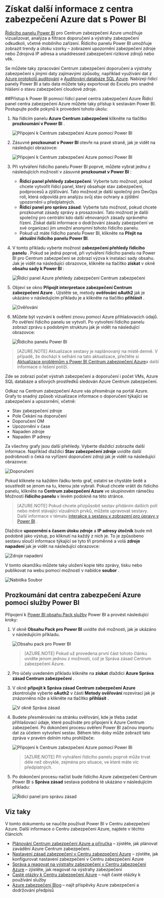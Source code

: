 <properties
   pageTitle="Získat další informace z centra zabezpečení Azure dat s Power BI | Microsoft Azure"
   description="Obsahu pack Azure zabezpečení Centrum Power BI snadné vyhledání výstrah zabezpečení, doporučení, útoku zdroje a trendů, založené na datovou sadu, který byl vytvořený pro vašeho sestav."
   services="security-center"
   documentationCenter="na"
   authors="YuriDio"
   manager="swadhwa"
   editor=""/>

<tags
   ms.service="security-center"
   ms.devlang="na"
   ms.topic="hero-article"
   ms.tgt_pltfrm="na"
   ms.workload="na"
   ms.date="09/22/2016"
   ms.author="yurid"/>

# <a name="get-insights-from-azure-security-center-data-with-power-bi"></a>Získat další informace z centra zabezpečení Azure dat s Power BI
[Řídicího panelu Power BI](http://aka.ms/azure-security-center-power-bi) pro Centrum zabezpečení Azure umožňuje vizualizovat, analýza a filtrace doporučení a výstrahy zabezpečení odkudkoli, včetně mobilního zařízení. Řídicího panelu Power BI umožňuje zobrazit trendy a útoku vzorky – zobrazení upozornění zabezpečení zdroje nebo Zdrojová IP adresa a unaddressed zabezpečení rizikové zdrojů nebo věk. 

Se můžete taky zpracování Centrum zabezpečení doporučení a výstrahy zabezpečení s jinými daty zajímavými způsoby, například využívání dat z [Azure protokolů auditování](https://powerbi.microsoft.com/blog/monitor-azure-audit-logs-with-power-bi/) a [Auditování databáze SQL Azure](https://powerbi.microsoft.com/blog/monitor-your-azure-sql-database-auditing-activity-with-power-bi/). Nabízejí řídicí panely Power BI a tato data můžete taky exportovat do Excelu pro snadné hlášení o stavu zabezpečení cloudové zdroje.

##<a name="using-azure-security-center-dashboard-to-access-power-bi"></a>Přístup k Power BI pomocí řídicí panel centra zabezpečení Azure
Řídicí panel centra zabezpečení Azure můžete taky přístup k sestavám Power BI. Postupujte podle pokynů k provedení tohoto úkolu: 

1. Na řídicím panelu **Azure Centrum zabezpečení** klikněte na tlačítko **prozkoumání v Power BI** .

    ![Připojení k Centrum zabezpečení Azure pomocí Power BI](./media/security-center-powerbi/security-center-powerbi-fig1-new10.png) 

2. Zásuvné **prozkoumat v Power BI** otevře na pravé straně, jak je vidět na následující obrazovce:

    ![Připojení k Centrum zabezpečení Azure pomocí Power BI](./media/security-center-powerbi/security-center-powerbi-fig1-new2.png)

3. Při vytváření řídicího panelu Power BI poprvé, můžete vybrat jednu z následujících možností v zásuvné **prozkoumat v Power BI** : 

    - **Řídicí panel přehledy zabezpečení**: Vyberte tuto možnost, pokud chcete vytvořit řídicí panel, který obsahuje stav zabezpečení, podprocesů a zjišťování. Tato možnost je další společný pro DevOps roli, která odpovídá pro analýzu svůj stav ochrany a zjištění upozornění u předplatných.
    - **Řídicí panel pro správu zásad**: Vyberte tuto možnost, pokud chcete prozkoumat zásady správy a prosazování.  Tato možnost je další společný pro centrální kdo další věnovaných zásady správného řízení. Získat další informace o dodržování zásady zabezpečení ve své organizaci jim umožní anonymní tohoto řídicího panelu.
    - Pokud už máte řídicího panelu Power BI, klikněte na **Přejít na aktuální řídicího panelu Power BI**.

4. V tomto příkladu vyberte možnost **zabezpečení přehledy řídicího panelu** . Pokud se jedná poprvé, při vytváření řídicího panelu na Power BI pro Centrum zabezpečení se zobrazí výzva k instalaci sady obsahu. Jak je vidět na následující obrazovce, klikněte na tlačítko **získat** v okně **obsahu sady k Power BI** :

    ![Řídicí panel Azure přehledy zabezpečení Centrum zabezpečení](./media/security-center-powerbi/security-center-powerbi-fig1-new3.png)

5. Objeví se okno **Připojit interpretace zabezpečení Centrum zabezpečení Azure** . Ujistěte se, metody **ověřování** **oAuth2** jak je ukázáno v následujícím příkladu je a klikněte na tlačítko **přihlásit** .
    
    ![Ověřování](./media/security-center-powerbi/security-center-powerbi-fig1-new4.png)

6. Můžete být vyzváni k ověření znovu pomocí Azure přihlašovacích údajů. Po ověření řídicího panelu se vytvoří. Po vytvoření řídicího panelu zobrazí zprávu s podobným strukturu jak je vidět na následující obrazovce:

    ![Řídicího panelu Power BI](./media/security-center-powerbi/security-center-powerbi-fig1-new5.png)


> [AZURE.NOTE] Aktualizace sestavy je naplánovaný na místě denně. V případě, že dochází k selhání na tato aktualizace, přečtěte si [Aktualizace problémům s Power BI Centrum zabezpečení Azure](https://blogs.msdn.microsoft.com/azuresecurity/2016/04/07/azure-security-center-power-bi-refresh-fails/)a další informace o řešení potíží.

Zde se zobrazí počet výstrah zabezpečení a doporučení i počet VMs, Azure SQL databáze a síťových prostředků sledován Azure Centrum zabezpečení.

Odkaz na Centrum zabezpečení Azure vás přesměruje na portál Azure. Grafy to snadný způsob vizualizace informace o doporučení týkající se zabezpečení a upozornění, včetně:

- Stav zabezpečení zdroje
- Pole Čekání na doporučení
- Doporučení OM
- Upozornění v čase
- Napaden zdroje
- Napaden IP adresy

Za všechny grafy jsou další přehledy. Vyberte dlaždici zobrazíte další informace. Například dlaždici **Stav zabezpečení zdroje** uvidíte další podrobnosti o čeká na vyřízení doporučení zdroji jak je vidět na následující obrazovce:

![Doporučení](./media/security-center-powerbi/security-center-powerbi-fig1-new6.png)

Pokud kliknete na každém řádku tento graf, ostatní se chystáte šedě a soustředit se jenom na tu, kterou jste vybrali. Pokud chcete vrátit do řídicího panelu, klikněte na **Centrum zabezpečení Azure** ve skupinovém rámečku Možnosti **řídicího panelu** v levém podokně na této stránce.

> [AZURE.NOTE] Pokud chcete přizpůsobit sestav přidáním dalších polí nebo měnit stávající vizuálních prvků, můžete upravovat sestavy. Další informace v tématu [interakce s sestavu v zobrazení pro úpravy v Power BI](https://powerbi.microsoft.com/documentation/powerbi-service-interact-with-a-report-in-editing-view/) .

Dlaždice **upozornění s časem útoku zdroje** a **IP adresy útočník** bude mít podobně jako výstup, po kliknutí na každý z nich je. To je způsobeno sestavu sloučí informace týkající se tyto tři proměnné a volá **zdroje napadení** jak je vidět na následující obrazovce:

![Zdroje napadení](./media/security-center-powerbi/security-center-powerbi-fig1-new7.png)

V tomto okamžiku můžete taky uložení kopie této zprávy, tisku nebo publikovat na webu pomocí možností v nabídce **soubor** .

![Nabídka Soubor](./media/security-center-powerbi/security-center-powerbi-fig8.png)

## <a name="exploring-your-azure-security-center-data-with-power-bi-services"></a>Prozkoumání dat centra zabezpečení Azure pomocí služby Power BI

Připojení k [Power BI obsahu Pack služby](https://msit.powerbi.com/groups/me/getdata/services) Power BI a provést následující kroky:

1. V okně **Obsahu Pack pro Power BI** uvidíte dvě možnosti, jak je ukázáno v následujícím příkladu.

    ![Obsahu pack pro Power BI](./media/security-center-powerbi/security-center-powerbi-fig1-new.png)

    >[AZURE.NOTE] Pokud už provedena první část tohoto článku uvidíte jenom jednou z možností, což je Správa zásad Centrum zabezpečení Azure.

2. Pro účely uvedeném příkladu klikněte na **získat** dlaždici **Azure Správa zásad Centrum zabezpečení** .

3. V okně **připojit k Správa zásad Centrum zabezpečení Azure** zkontrolujte vyberte **oAuth2** v části **Metody ověřování** rozevírací jak je znázorněno níže a klikněte na tlačítko **přihlásit** .

    ![V okně Správa zásad](./media/security-center-powerbi/security-center-powerbi-fig1-new8.png)

4. Budete přesměrováni na stránku ověřování, kde je třeba zadat přihlašovací údaje, které používáte pro připojení k Azure Centrum zabezpečení. Po dokončení procesu ověření Power BI začnou importu dat za účelem vytvoření sestav. Během této doby může zobrazit tato zpráva v pravém dolním rohu prohlížeče:

    ![Připojení k Centrum zabezpečení Azure pomocí Power BI](./media/security-center-powerbi/security-center-powerbi-fig4.png)

    >[AZURE.NOTE] Při vytváření řídicího panelu poprvé může trvat déle než obvykle, zejména pro situace, ve které máte víc předplatných. 

5. Po dokončení procesu načíst bude řídícího Azure zabezpečení Centrum Power BI s **Správa zásad** sestava podobná té ukázáno v následujícím příkladu:

    ![Řídicí panel pro správu zásad](./media/security-center-powerbi/security-center-powerbi-fig1-new9.png)

## <a name="see-also"></a>Viz taky
V tomto dokumentu se naučíte používat Power BI v Centru zabezpečení Azure. Další informace o Centru zabezpečení Azure, najdete v těchto článcích:

- [Plánování Centrum zabezpečení Azure a příručka](security-center-planning-and-operations-guide.md) – zjistěte, jak plánovat zavádění Azure Centrum zabezpečení.
- [Nastavení zásad zabezpečení v Centru zabezpečení Azure](security-center-policies.md) – zjistěte, jak konfigurovat nastavení zabezpečení v Centru zabezpečení Azure
- [Správa a reagovat na výstrahy zabezpečení v Centru zabezpečení Azure](security-center-managing-and-responding-alerts.md) – zjistěte, jak reagovat na výstrahy zabezpečení
- [Časté otázky k Centru zabezpečení Azure](security-center-faq.md) – najít časté otázky k používání služby
- [Azure zabezpečení Blog](http://blogs.msdn.com/b/azuresecurity/) – najít příspěvky Azure zabezpečení a dodržování předpisů
